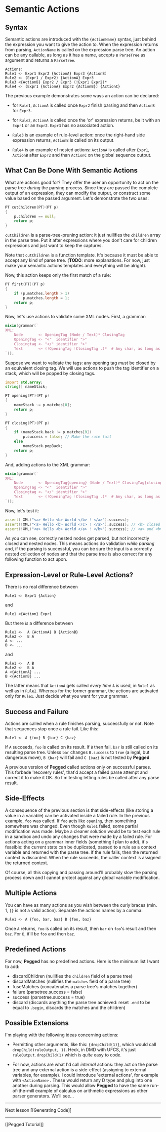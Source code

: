 Semantic Actions
================

Syntax
------

Semantic actions are introduced with the `{ActionName}` syntax, just behind the expression you want to give the action to. When the expression returns from parsing, `ActionName` is called on the expression parse tree. An action can be any callable, as long as it has a name, accepts a `ParseTree` as argument and returns a `ParseTree`.

```
Actions:
Rule1 <- Expr1 Expr2 {ActionA} Expr3 {ActionB)
Rule2 <- (Expr1 / Expr2) {ActionA} Expr3
Rule3 <{ActionB} Expr2 / Expr3 (!Expr1 Expr2)*
Rule4 <- (Expr1 {ActionA} Expr2 {ActionB}) {ActionC}
```

The previous example demonstrates some ways an action can be declared: 

* for `Rule1`, `ActionA` is called once `Expr2` finish parsing and then `ActionB` for `Expr3`.

* for `Rule2`, `ActionA` is called once the 'or' expression returns, be it with an `Expr1` or an `Expr2`. `Expr3` has no associated action.

* `Rule3` is an example of rule-level action: once the right-hand side expression returns, `ActionB` is called on its output.

* `Rule4` is an example of nested actions: `ActionA` is called after `Expr1`, `ActionB` after `Expr2` and than `ActionC` on the global sequence output.


What Can Be Done With Semantic Actions
--------------------------------------

What are actions good for? They offer the user an opportunity to act on the parse tree *during* the parsing process. Since they are passed the complete output of an expression, they can modify the output, or construct some value based on the passed argument. Let's demonstrate the two uses:

```d
PT cutChildren(PT)(PT p)
{
    p.children == null;
    return p;
} 
```

`cutChildren` is a parse-tree-pruning action: it just nullifies the `children` array in the parse tree. Put it after expressions where you don't care for children expressions and just want to keep the captures.

Note that `cutChildren` is a function template. It's because it must be able to accept any kind of parse tree. (**TODO**: more explanations. For now, just make your semantic actions templates and everything will be alright).


Now, this action keeps only the first match of a rule:

```d
PT first(PT)(PT p)
{
    if (p.matches.length > 1)
        p.matches.length = 1;
    return p;
}
```

Now, let's use actions to validate some XML nodes. First, a grammar:

```d
mixin(grammar(`
XML:
    Node       <- OpeningTag (Node / Text)* ClosingTag
    OpeningTag <- "<"  identifier ">" 
    Closingtag <- "</" identifier ">"
    Text       <~ (!OpeningTag !ClosingTag .)*  # Any char, as long as it's not a tag
`));
```

Suppose we want to validate the tags: any opening tag *must* be closed by an equivalent closing tag. We will use actions to push the tag identifier on a stack, which will be popped by closing tags.

```d
import std.array;
string[] nameStack;

PT opening(PT)(PT p)
{
    nameStack ~= p.matches[0];
    return p;
}

PT closing(PT)(PT p)
{
    if (nameStack.back != p.matches[0])
        p.success = false; // Make the rule fail
    else
        nameStack.popBack;
    return p;
}
```

And, adding actions to the XML grammar:

```d
mixin(grammar(`
XML:
    Node       <- OpeningTag{opening} (Node / Text)* ClosingTag{closing}
    OpeningTag <- "<"  identifier ">" 
    Closingtag <- "</" identifier ">"
    Text       <~ (!OpeningTag !ClosingTag .)*  # Any char, as long as it's not a tag
`));
```

Now, let's test it:

```d
assert( XML("<a> Hello <b> World </b> ! </a>").success);
assert(!XML("<a> Hello <b> World </c> ! </a>").success); // <b> closed by a </c>
assert(!XML("<a> Hello <b> World </a> ! </b>").success); // <a> and <b> incorrectly nested
```

As you can see, correctly nested nodes get parsed, but not incorrectly closed and nested nodes. This means actions do validation *while parsing* and, if the parsing is successful, you can be sure the input is a correctly nested collection of nodes and that the parse tree is also correct for any following function to act upon.


Expression-Level or Rule-Level Actions?
---------------------------------------

There is no real difference between

```
Rule1 <- Expr1 {Action}
```

and 

```
Rule1 <{Action} Expr1
```

But there *is* a difference between

```
Rule1 <-  A {ActionA} B {ActionB}
Rule2 <-  B A
A <- ...
B <- ...
```

and

```
Rule1 <-  A B
Rule2 <-  B A
A <{ActionA} ...
B <{ActionB} ...
```

The latter means that `ActionA` gets called *every time* `A` is used, in `Rule1` as well as in `Rule2`. Whereas for the former grammar, the actions are activated only for `Rule1`. Just decide what you want for your grammar.

Success and Failure
-------------------

Actions are called when a rule finishes parsing, successfully or not. Note that sequences stop once a rule fail. Like this:

```
Rule1 <- A {foo} B {bar} C {baz}
```

If `A` succeeds, `foo` is called on its result. If `B` then fail, `bar` is still called on its resulting parse tree. Unless `bar` changes `B.success` to `true` (a legal, but dangerous move), `B {bar}` will fail and `C {baz}` is not tested by **Pegged**.

A previous version of **Pegged** called actions only on successful parses. This forbade 'recovery rules', that'd accept a failed parse attempt and correct it to make it OK. So I'm testing letting rules be called after any parse result.

Side-Effects
------------

A consequence of the previous section is that side-effects (like storing a value in a variable) can be activated inside a failed rule. In the previous example, `foo` was called. If `foo` acts like `opening`, then something somewhere was changed. Even though `Rule1` failed, some partial modification was made. Maybe a cleaner solution would be to test each rule in a sandbox and undo any changes that were made by a failed rule. For actions acting on a grammar inner fields (something I plan to add), it's feasible: the current state can be duplicated, passed to a rule as a context variable and returned with the parse tree. If the rule fails, then the returned context is discarded. When the rule succeeds, the caller context is assigned the returned context.

Of course, all this copying and passing around'll probably slow the parsing process down and I cannot protect against any global variable modification.

Multiple Actions
----------------

You can have as many actions as you wish between the curly braces (min. 1, `{}` is not a valid action). Separate the actions names by a comma:

```
Rule1 <- A {foo, bar, baz} B {foo, baz}
```

Once `A` returns, `foo` is called on its result, then `bar` on `foo`'s result and then `baz`. For `B`, it'll be `foo` and then `baz`.


Predefined Actions
------------------

For now, **Pegged** has no predefined actions. Here is the minimum list I want to add:

* discardChildren (nullifies the `children` field of a parse tree)
* discardMatches (nullifies the `matches` field of a parse tree)
* fuseMatches (concatenates a parse tree's matches together)
* failure (parsetree.success = false)
* success (parsetree.success = true)
* discard (discards anything the parse tree achieved: reset `.end` to be equal to `.begin`, discards the matches and the children)

Possible Extensions
-------------------

I'm playing with the following ideas concerning actions:

* Permitting other arguments, like this: `{dropChild(1)}`, which would call `dropChild(ruleOutput, 1)`. Heck, in DMD with UFCS, it's just `ruleOutput.dropChild(1)` which is *quite* easy to code.

* For now, actions are what I'd call *internal* actions: they act on the parse tree and any external action is a side-effect (assigning to external variables, for example). I could introduce 'external actions', for example with `<ActionName>` . These would return any D type and plug into one another during parsing.  This would allow **Pegged** to have the same run-of-the-mill example of calculus on arithmetic expressions as other parser generators. We'll see...

* * * *

Next lesson [[Generating Code]]

* * * *

[[Pegged Tutorial]]
